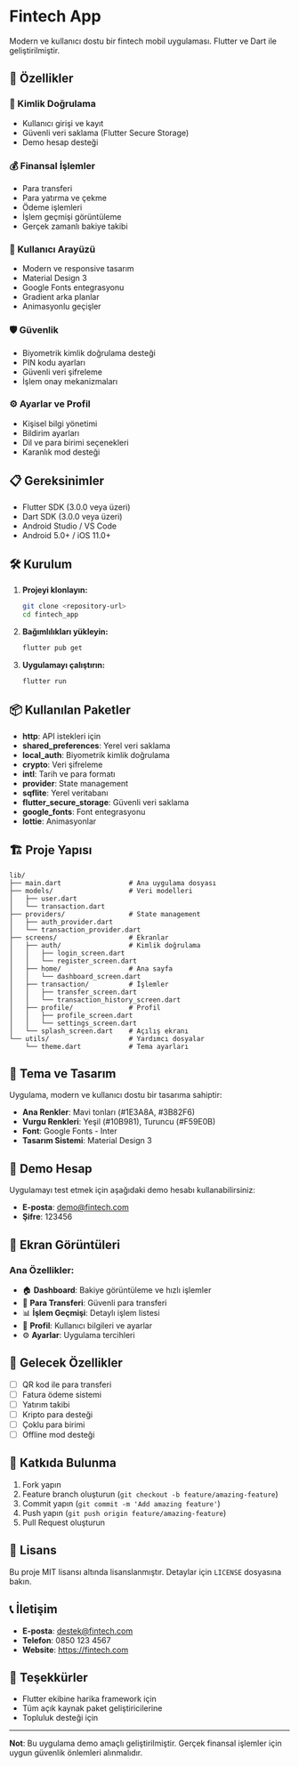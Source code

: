 # Fintech App

Modern ve kullanıcı dostu bir fintech mobil uygulaması. Flutter ve Dart ile geliştirilmiştir.

## 🚀 Özellikler

### 🔐 Kimlik Doğrulama
- Kullanıcı girişi ve kayıt
- Güvenli veri saklama (Flutter Secure Storage)
- Demo hesap desteği

### 💰 Finansal İşlemler
- Para transferi
- Para yatırma ve çekme
- Ödeme işlemleri
- İşlem geçmişi görüntüleme
- Gerçek zamanlı bakiye takibi

### 📱 Kullanıcı Arayüzü
- Modern ve responsive tasarım
- Material Design 3
- Google Fonts entegrasyonu
- Gradient arka planlar
- Animasyonlu geçişler

### 🛡️ Güvenlik
- Biyometrik kimlik doğrulama desteği
- PIN kodu ayarları
- Güvenli veri şifreleme
- İşlem onay mekanizmaları

### ⚙️ Ayarlar ve Profil
- Kişisel bilgi yönetimi
- Bildirim ayarları
- Dil ve para birimi seçenekleri
- Karanlık mod desteği

## 📋 Gereksinimler

- Flutter SDK (3.0.0 veya üzeri)
- Dart SDK (3.0.0 veya üzeri)
- Android Studio / VS Code
- Android 5.0+ / iOS 11.0+

## 🛠️ Kurulum

1. **Projeyi klonlayın:**
   ```bash
   git clone <repository-url>
   cd fintech_app
   ```

2. **Bağımlılıkları yükleyin:**
   ```bash
   flutter pub get
   ```

3. **Uygulamayı çalıştırın:**
   ```bash
   flutter run
   ```

## 📦 Kullanılan Paketler

- **http**: API istekleri için
- **shared_preferences**: Yerel veri saklama
- **local_auth**: Biyometrik kimlik doğrulama
- **crypto**: Veri şifreleme
- **intl**: Tarih ve para formatı
- **provider**: State management
- **sqflite**: Yerel veritabanı
- **flutter_secure_storage**: Güvenli veri saklama
- **google_fonts**: Font entegrasyonu
- **lottie**: Animasyonlar

## 🏗️ Proje Yapısı

```
lib/
├── main.dart                 # Ana uygulama dosyası
├── models/                   # Veri modelleri
│   ├── user.dart
│   └── transaction.dart
├── providers/                # State management
│   ├── auth_provider.dart
│   └── transaction_provider.dart
├── screens/                  # Ekranlar
│   ├── auth/                 # Kimlik doğrulama
│   │   ├── login_screen.dart
│   │   └── register_screen.dart
│   ├── home/                 # Ana sayfa
│   │   └── dashboard_screen.dart
│   ├── transaction/          # İşlemler
│   │   ├── transfer_screen.dart
│   │   └── transaction_history_screen.dart
│   ├── profile/              # Profil
│   │   ├── profile_screen.dart
│   │   └── settings_screen.dart
│   └── splash_screen.dart    # Açılış ekranı
└── utils/                    # Yardımcı dosyalar
    └── theme.dart            # Tema ayarları
```

## 🎨 Tema ve Tasarım

Uygulama, modern ve kullanıcı dostu bir tasarıma sahiptir:

- **Ana Renkler**: Mavi tonları (#1E3A8A, #3B82F6)
- **Vurgu Renkleri**: Yeşil (#10B981), Turuncu (#F59E0B)
- **Font**: Google Fonts - Inter
- **Tasarım Sistemi**: Material Design 3

## 🔧 Demo Hesap

Uygulamayı test etmek için aşağıdaki demo hesabı kullanabilirsiniz:

- **E-posta**: demo@fintech.com
- **Şifre**: 123456

## 📱 Ekran Görüntüleri

### Ana Özellikler:
- 🏠 **Dashboard**: Bakiye görüntüleme ve hızlı işlemler
- 💸 **Para Transferi**: Güvenli para transferi
- 📊 **İşlem Geçmişi**: Detaylı işlem listesi
- 👤 **Profil**: Kullanıcı bilgileri ve ayarlar
- ⚙️ **Ayarlar**: Uygulama tercihleri

## 🚀 Gelecek Özellikler

- [ ] QR kod ile para transferi
- [ ] Fatura ödeme sistemi
- [ ] Yatırım takibi
- [ ] Kripto para desteği
- [ ] Çoklu para birimi
- [ ] Offline mod desteği

## 🤝 Katkıda Bulunma

1. Fork yapın
2. Feature branch oluşturun (`git checkout -b feature/amazing-feature`)
3. Commit yapın (`git commit -m 'Add amazing feature'`)
4. Push yapın (`git push origin feature/amazing-feature`)
5. Pull Request oluşturun

## 📄 Lisans

Bu proje MIT lisansı altında lisanslanmıştır. Detaylar için `LICENSE` dosyasına bakın.

## 📞 İletişim

- **E-posta**: destek@fintech.com
- **Telefon**: 0850 123 4567
- **Website**: https://fintech.com

## 🙏 Teşekkürler

- Flutter ekibine harika framework için
- Tüm açık kaynak paket geliştiricilerine
- Topluluk desteği için

---

**Not**: Bu uygulama demo amaçlı geliştirilmiştir. Gerçek finansal işlemler için uygun güvenlik önlemleri alınmalıdır.
